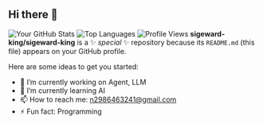## Hi there 👋
![Your GitHub Stats](https://github-readme-stats.vercel.app/api?username=sigeward-king&show_icons=true&theme=light)
![Top Languages](https://github-readme-stats.vercel.app/api/top-langs/?username=yourusername&layout=compact)
![Profile Views](https://komarev.com/ghpvc/?username=sigeward-king&color=brightgreen)
**sigeward-king/sigeward-king** is a ✨ _special_ ✨ repository because its `README.md` (this file) appears on your GitHub profile.

Here are some ideas to get you started:

- 🔭 I’m currently working on Agent, LLM
- 🌱 I’m currently learning AI
- 📫 How to reach me: n2986463241@gmail.com
- ⚡ Fun fact: Programming

